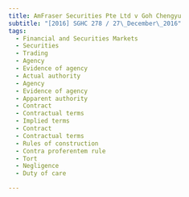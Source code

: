 ```yaml
---
title: AmFraser Securities Pte Ltd v Goh Chengyu 
subtitle: "[2016] SGHC 278 / 27\_December\_2016"
tags:
  - Financial and Securities Markets
  - Securities
  - Trading
  - Agency
  - Evidence of agency
  - Actual authority
  - Agency
  - Evidence of agency
  - Apparent authority
  - Contract
  - Contractual terms
  - Implied terms
  - Contract
  - Contractual terms
  - Rules of construction
  - Contra proferentem rule
  - Tort
  - Negligence
  - Duty of care

---
```


